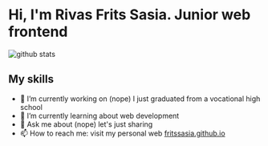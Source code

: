 # Hi, I'm Rivas Frits Sasia. Junior web frontend

<!--
**fritssasia/fritssasia** is a ✨ _special_ ✨ repository because its `README.md` (this file) appears on your GitHub profile.

Here are some ideas to get you started:

- 🔭 I’m currently working on ...
- 🌱 I’m currently learning ...
- 👯 I’m looking to collaborate on ...
- 🤔 I’m looking for help with ...
- 💬 Ask me about ...
- 📫 How to reach me: ...
- 😄 Pronouns: ...
- ⚡ Fun fact: ...
-->

![github stats](https://github-readme-stats.vercel.app/api?username=fritssasia&show_icons=true&theme=radical)

## **My skills**

- 🔭 I’m currently working on (nope) I just graduated from a vocational high school
- 🌱 I’m currently learning about web development
- 💬 Ask me about (nope) let's just sharing
- 📫 How to reach me: visit my personal web [fritssasia.github.io](https://fritssasia.github.io)

